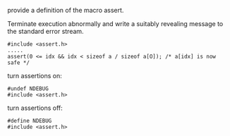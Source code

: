 provide a definition of the macro assert. 

Terminate execution abnormally and write a suitably revealing message to the standard error stream.

```
#include <assert.h>
.....
assert(0 <= idx && idx < sizeof a / sizeof a[O]); /* a[idx] is now safe */

```

turn assertions on:
```
#undef NDEBUG
#include <assert.h>
```
turn assertions off:
```
#define NDEBUG
#include <assert.h>
```